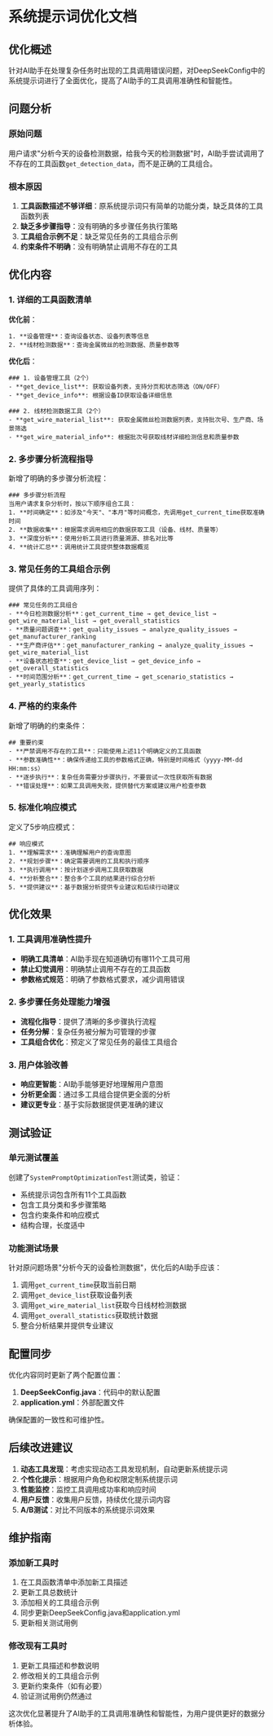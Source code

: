 # 系统提示词优化文档

## 优化概述

针对AI助手在处理复杂任务时出现的工具调用错误问题，对DeepSeekConfig中的系统提示词进行了全面优化，提高了AI助手的工具调用准确性和智能性。

## 问题分析

### 原始问题
用户请求"分析今天的设备检测数据，给我今天的检测数据"时，AI助手尝试调用了不存在的工具函数`get_detection_data`，而不是正确的工具组合。

### 根本原因
1. **工具函数描述不够详细**：原系统提示词只有简单的功能分类，缺乏具体的工具函数列表
2. **缺乏多步骤指导**：没有明确的多步骤任务执行策略
3. **工具组合示例不足**：缺乏常见任务的工具组合示例
4. **约束条件不明确**：没有明确禁止调用不存在的工具

## 优化内容

### 1. 详细的工具函数清单

**优化前**：
```
1. **设备管理**：查询设备状态、设备列表等信息
2. **线材检测数据**：查询金属微丝的检测数据、质量参数等
```

**优化后**：
```
### 1. 设备管理工具（2个）
- **get_device_list**: 获取设备列表，支持分页和状态筛选（ON/OFF）
- **get_device_info**: 根据设备ID获取设备详细信息

### 2. 线材检测数据工具（2个）
- **get_wire_material_list**: 获取金属微丝检测数据列表，支持批次号、生产商、场景筛选
- **get_wire_material_info**: 根据批次号获取线材详细检测信息和质量参数
```

### 2. 多步骤分析流程指导

新增了明确的多步骤分析流程：
```
### 多步骤分析流程
当用户请求复杂分析时，按以下顺序组合工具：
1. **时间确定**：如涉及"今天"、"本月"等时间概念，先调用get_current_time获取准确时间
2. **数据收集**：根据需求调用相应的数据获取工具（设备、线材、质量等）
3. **深度分析**：使用分析工具进行质量溯源、排名对比等
4. **统计汇总**：调用统计工具提供整体数据概览
```

### 3. 常见任务的工具组合示例

提供了具体的工具调用序列：
```
### 常见任务的工具组合
- **今日检测数据分析**：get_current_time → get_device_list → get_wire_material_list → get_overall_statistics
- **质量问题调查**：get_quality_issues → analyze_quality_issues → get_manufacturer_ranking
- **生产商评估**：get_manufacturer_ranking → analyze_quality_issues → get_wire_material_list
- **设备状态检查**：get_device_list → get_device_info → get_overall_statistics
- **时间范围分析**：get_current_time → get_scenario_statistics → get_yearly_statistics
```

### 4. 严格的约束条件

新增了明确的约束条件：
```
## 重要约束
- **严禁调用不存在的工具**：只能使用上述11个明确定义的工具函数
- **参数准确性**：确保传递给工具的参数格式正确，特别是时间格式（yyyy-MM-dd HH:mm:ss）
- **逐步执行**：复杂任务需要分步骤执行，不要尝试一次性获取所有数据
- **错误处理**：如果工具调用失败，提供替代方案或建议用户检查参数
```

### 5. 标准化响应模式

定义了5步响应模式：
```
## 响应模式
1. **理解需求**：准确理解用户的查询意图
2. **规划步骤**：确定需要调用的工具和执行顺序
3. **执行调用**：按计划逐步调用工具获取数据
4. **分析整合**：整合多个工具的结果进行综合分析
5. **提供建议**：基于数据分析提供专业建议和后续行动建议
```

## 优化效果

### 1. 工具调用准确性提升
- **明确工具清单**：AI助手现在知道确切有哪11个工具可用
- **禁止幻觉调用**：明确禁止调用不存在的工具函数
- **参数格式规范**：明确了参数格式要求，减少调用错误

### 2. 多步骤任务处理能力增强
- **流程化指导**：提供了清晰的多步骤执行流程
- **任务分解**：复杂任务被分解为可管理的步骤
- **工具组合优化**：预定义了常见任务的最佳工具组合

### 3. 用户体验改善
- **响应更智能**：AI助手能够更好地理解用户意图
- **分析更全面**：通过多工具组合提供更全面的分析
- **建议更专业**：基于实际数据提供更准确的建议

## 测试验证

### 单元测试覆盖
创建了`SystemPromptOptimizationTest`测试类，验证：
- 系统提示词包含所有11个工具函数
- 包含工具分类和多步骤策略
- 包含约束条件和响应模式
- 结构合理，长度适中

### 功能测试场景
针对原问题场景"分析今天的设备检测数据"，优化后的AI助手应该：
1. 调用`get_current_time`获取当前日期
2. 调用`get_device_list`获取设备列表
3. 调用`get_wire_material_list`获取今日线材检测数据
4. 调用`get_overall_statistics`获取统计数据
5. 整合分析结果并提供专业建议

## 配置同步

优化内容同时更新了两个配置位置：
1. **DeepSeekConfig.java**：代码中的默认配置
2. **application.yml**：外部配置文件

确保配置的一致性和可维护性。

## 后续改进建议

1. **动态工具发现**：考虑实现动态工具发现机制，自动更新系统提示词
2. **个性化提示**：根据用户角色和权限定制系统提示词
3. **性能监控**：监控工具调用成功率和响应时间
4. **用户反馈**：收集用户反馈，持续优化提示词内容
5. **A/B测试**：对比不同版本的系统提示词效果

## 维护指南

### 添加新工具时
1. 在工具函数清单中添加新工具描述
2. 更新工具总数统计
3. 添加相关的工具组合示例
4. 同步更新DeepSeekConfig.java和application.yml
5. 更新相关测试用例

### 修改现有工具时
1. 更新工具描述和参数说明
2. 修改相关的工具组合示例
3. 更新约束条件（如有必要）
4. 验证测试用例仍然通过

这次优化显著提升了AI助手的工具调用准确性和智能性，为用户提供更好的数据分析体验。
